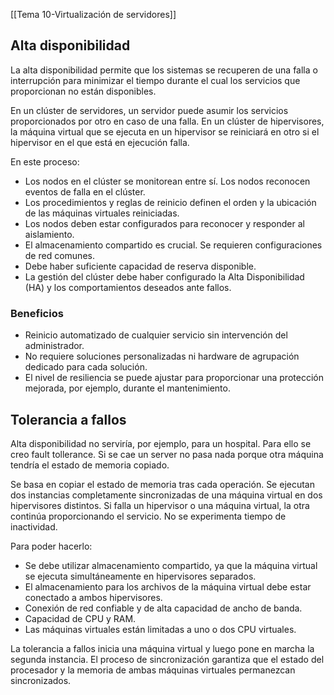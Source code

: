[[Tema 10-Virtualización de servidores]]

## Alta disponibilidad
La alta disponibilidad permite que los sistemas se recuperen de una falla o interrupción para minimizar el tiempo durante el cual los servicios que proporcionan no están disponibles.

En un clúster de servidores, un servidor puede asumir los servicios proporcionados por otro en caso de una falla. En un clúster de hipervisores, la máquina virtual que se ejecuta en un hipervisor se reiniciará en otro si el hipervisor en el que está en ejecución falla.

En este proceso:
+ Los nodos en el clúster se monitorean entre sí. Los nodos reconocen eventos de falla en el clúster.
+ Los procedimientos y reglas de reinicio definen el orden y la ubicación de las máquinas virtuales reiniciadas.
+ Los nodos deben estar configurados para reconocer y responder al aislamiento.
+ El almacenamiento compartido es crucial. Se requieren configuraciones de red comunes.
+ Debe haber suficiente capacidad de reserva disponible. 
+ La gestión del clúster debe haber configurado la Alta Disponibilidad (HA) y los comportamientos deseados ante fallos.

### Beneficios
+ Reinicio automatizado de cualquier servicio sin intervención del administrador. 
+ No requiere soluciones personalizadas ni hardware de agrupación dedicado para cada solución.
+ El nivel de resiliencia se puede ajustar para proporcionar una protección mejorada, por ejemplo, durante el mantenimiento.

## Tolerancia a fallos
Alta disponibilidad no serviría, por ejemplo, para un hospital. Para ello se creo fault tollerance. Si se cae un server no pasa nada porque otra máquina tendría el estado de memoria copiado.

Se basa en copiar el estado de memoria tras cada operación. Se ejecutan dos instancias completamente sincronizadas de una máquina virtual en dos hipervisores distintos. Si falla un hipervisor o una máquina virtual, la otra continúa proporcionando el servicio. No se experimenta tiempo de inactividad.

Para poder hacerlo: 
+ Se debe utilizar almacenamiento compartido, ya que la máquina virtual se ejecuta simultáneamente en hipervisores separados.
+ El almacenamiento para los archivos de la máquina virtual debe estar conectado a ambos hipervisores.
+ Conexión de red confiable y de alta capacidad de ancho de banda.
+ Capacidad de CPU y RAM.
+ Las máquinas virtuales están limitadas a uno o dos CPU virtuales.

La tolerancia a fallos inicia una máquina virtual y luego pone en marcha la segunda instancia. El proceso de sincronización garantiza que el estado del procesador y la memoria de ambas máquinas virtuales permanezcan sincronizados.

